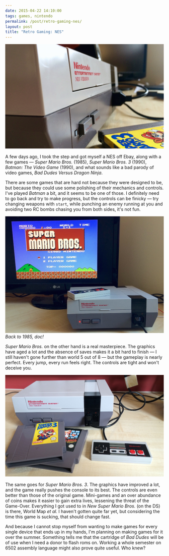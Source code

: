 ```yaml
---
date: 2015-04-22 14:10:00
tags: games, nintendo
permalink: /post/retro-gaming-nes/
layout: post
title: "Retro Gaming: NES"
---
```


![Nintendo Entertainment System](/static/media/2015/04/nes-1.jpg)

A few days ago, I took the step and got myself a NES off Ebay, along with a few games — _Super Mario Bros._ (1985), _Super Mario Bros. 3_ (1990), _Batman: The Video Game_ (1990), and what sounds like a bad parody of video games, _Bad Dudes Versus Dragon Ninja_.

<!--more-->

There are some games that are hard not because they were designed to be, but because they could use some polishing of their mechanics and controls. I've played *Batman* a bit, and it seems to be one of those. I definitely need to go back and try to make progress, but the controls can be finicky — try changing weapons with `start`, while punching an enemy running at you and avoiding two RC bombs chasing you from both sides, it's not fun.

![Nintendo Entertainment System](/static/media/2015/04/nes-2.jpg)  
_Back to 1985, doc!_

*Super Mario Bros.* on the other hand is a real masterpiece. The graphics have aged a lot and the absence of saves makes it a bit hard to finish — I still haven't gone further than world 5 out of 8 — but the gameplay is nearly perfect. Every jump, every run feels right. The controls are tight and won't deceive you.

![Nintendo Entertainment System, Super Mario Bros.](/static/media/2015/04/nes-3.jpg)

The same goes for *Super Mario Bros. 3*. The graphics have improved a lot, and the game really pushes the console to its best. The controls are even better than those of the original game. Mini-games and an over abundance of coins makes it easier to gain extra lives, lessening the threat of the Game-Over. Everything I got used to in _New Super Mario Bros._ (on the DS) is there, World Map _et al._ I haven't gotten quite far yet, but considering the time this game is sucking, that should change fast.

And because I cannot stop myself from wanting to make games for every single device that ends up in my hands, I'm planning on making games for it over the summer. Something tells me that the cartridge of _Bad Dudes_ will be of use when I need a donor to flash roms on. Working a whole semester on 6502 assembly language might also prove quite useful. Who knew?